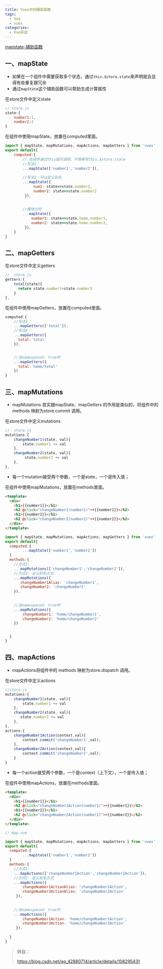 ```yaml
---
title: Vuex中的辅助函数
tags:
  - Vue
  - vuex
categories:
  - Vue实战
---
```




[mapstate-辅助函数](https://vuex.vuejs.org/zh/guide/state.html#mapstate-%E8%BE%85%E5%8A%A9%E5%87%BD%E6%95%B0)

## 一、mapState

+ 如果在一个组件中需要获取多个状态，通过`this.$store.state`来声明就会显得有些重复跟冗余
+ 通过`mapState`这个辅助函数可以帮助生成计算属性

在store文件中定义state

```js
// store.js
state:{
	number1:1,
	number2:2
}
```

在组件中使用mapState，放置在computed里面。

```js
import { mapState, mapMutations, mapActions, mapGetters } from 'vuex'
export default{
	computed:{
        // 在组件通过this就可调用，不用再写this.$store.state
        //写法1：
		...mapState(['number1','number2']), 
        
        //写法2：可以定义别名
		...mapState({ 
    	     num1: state=>state.number1,
    	     number2: state=>state.number2
    	 }),
 
        
        //模块化时
        ...mapState({
            number1: state=>state.home.number1,
            number2: state=>state.home.number2,
         }),
	}
}
```



## 二、mapGetters

在store文件中定义getters

```js
//  store.js
getters:{
    total(state){
      return state.number1+state.number2
    }
},
```

在组件中使用mapGetters，放置在computed里面。

```js
computed:{
    //写法1：
    ...mapGetters(['total']),
    //写法2：  
    ...mapGetters({
      total:'total'
    }),  


    //当namespaced: true时
    ...mapGetters({
      total:'home/total'
    })
}
```

## 三、mapMutations

+ mapMutations 其实跟mapState、mapGetters 的作用是类似的，将组件中的 methods 映射为store.commit 调用。

在store文件中定义mutations

```js
//  store.js
mutations:{
    changeNumber1(state, val){
        state.number1 += val
    },
    changeNumber2(state, val){
         state.number2 += val
    },
},
```

+ 每一个mutation接受两个参数，一个是state，一个是传入值；

在组件中使用mapMutations，放置在methods里面。

```html
<template>
  <div>
    <h1>{{number1}}</h1>
    <h2 @click="changeNumber1(number1)">+{{number1}}</h2>
    <h1>{{number2}}</h1>
    <h2 @click="changeNumber2(number2)">+{{number2}}</h2>
  </div>
</template>
```

```js
import { mapState, mapMutations, mapActions, mapGetters } from 'vuex'
export default{
  computed:{
		...mapState(['number1','number2']) 
  }
  methods:{
    //方式1:
    ...mapMutations(['changeNumber1','changeNumber2']),
    //方式2: 定义别名方式
    ...mapMutations({
       changeNumber1Alias: 'changeNumber1',
       changeNumber2: 'changeNumber2'
    }),
        
      
    //当namespaced: true时
    ...mapMutations({
        changeNumber1: 'home/changeNumber1',
        changeNumber2: 'home/changeNumber2'
    })


  }
}
```

## 四、mapActions

+ mapActions将组件中的 methods 映射为store.dispatch 调用。

在store文件中定义actions

```js
//store.js
mutations:{
    changeNumber1(state, val){
        state.number1 += val
    },
    changeNumber2(state, val){
       state.number2 += val
    },
},
actions:{
    changeNumber1Action(context,val){
        context.commit('changeNumber1',val);
    },
    changeNumber2Action(context,val){
        context.commit('changeNumber2',val);
    }
}
```

+ 每一个action接受两个参数，一个是context（上下文），一个是传入值；

在组件中使用mapActions，放置在methods里面。

```html
<template>
  <div>
    <h1>{{number1}}</h1>
    <h2 @click="changeNumber1Action(number1)">+{{number1}}</h2>
    <h1>{{number2}}</h1>
    <h2 @click="changeNumber2Action(number2)">+{{number2}}</h2>
  </div>
</template>
```

```js
// App.vue

import { mapState, mapMutations, mapActions, mapGetters } from 'vuex'
export default{
  computed:{
		...mapState(['number1','number2']) 
  }
  methods:{
    //方式1:
    ...mapActions(['changeNumber1Action','changeNumber2Action']),
    //方式2: 定义别名方式
    ...mapActions({
        changeNumber1ActionAlias: 'changeNumber1Action',
        changeNumber2ActionAlias: 'changeNumber2Action'
     }),
    
        
    //当namespaced: true时
    ...mapActions({
        changeNumber1Action: 'home/changeNumber1Action',
        changeNumber2Action: 'home/changeNumber2Action'
     }),
        
  }
}

```



> 转自：
>
> https://blog.csdn.net/qq_42880714/article/details/108295431